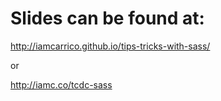 # Slides can be found at:

http://iamcarrico.github.io/tips-tricks-with-sass/

or

http://iamc.co/tcdc-sass
